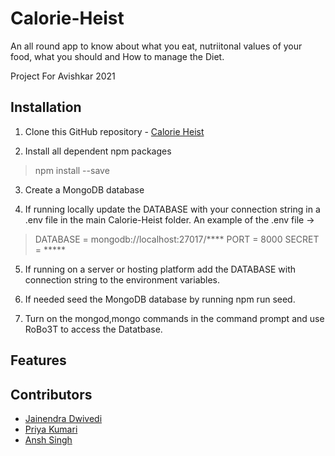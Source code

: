 # Calorie-Heist

An all round app to know about what you eat, nutriitonal values of your food, what you should and How to manage the Diet.

Project For Avishkar 2021
  
## Installation

1. Clone this GitHub repository - [Calorie Heist](https://github.com/JainendraDwivedi/Calorie-Heist)

2. Install all dependent npm packages

> npm install --save


3. Create a MongoDB database

4. If running locally update the DATABASE with your connection string in a .env file in the main Calorie-Heist folder.
   An example of the .env file ->

> DATABASE = mongodb://localhost:27017/****
> PORT = 8000
> SECRET = *****

5. If running on a server or hosting platform add the DATABASE with connection string to the environment variables.

6. If needed seed the MongoDB database by running npm run seed.

7. Turn on the mongod,mongo commands in the command prompt and use RoBo3T to access the Datatbase.

## Features


## Contributors

- [Jainendra Dwivedi](https://github.com/JainendraDwivedi)
- [Priya Kumari](https://github.com/priya03050)
- [Ansh Singh](https://github.com/anshsingh21)
